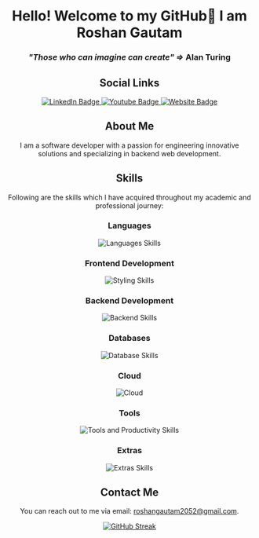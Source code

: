 
<h1 align="center">Hello! Welcome to my GitHub👋 I am Roshan Gautam</h1>
<h3 align="center"><em>"Those who can imagine can create" =></em> Alan Turing</h3>

<h2 align="center">Social Links</h2>

<p align="center">
<a href="https://www.linkedin.com/in/roshan-gautam">
  <img src="https://img.shields.io/badge/LinkedIn-blue?style=for-the-badge&logo=linkedin&logoColor=white" alt="LinkedIn Badge"/>
  </a>
  <a href="https://www.youtube.com/channel/UCztK1pZymxWJv1s3X1V-MMQ">
    <img src="https://img.shields.io/badge/YouTube-red?style=for-the-badge&logo=youtube&logoColor=white" alt="Youtube Badge"/>
    </a>
        <a href="https://roshangautam.uk/">
        <img src="https://img.shields.io/badge/Website-000000?style=for-the-badge&logo=About.me&logoColor=white" alt="Website Badge"/>
        </a>
</p>



<h2 align="center">About Me</h1>
<p align ="center">
I am a software developer with a passion for engineering innovative solutions and specializing in backend web development.
</p>
<h2 align="center">Skills</h1>
<p align="center">
  Following are the skills which I have acquired throughout my academic and professional journey:
</p>

<h3 align="center">Languages</h3>

<p align="center">
  <img src="https://skillicons.dev/icons?i=scala,java,python,js,c,cpp" alt="Languages Skills">
</p>
<h3 align="center">Frontend Development </h3>

<p align="center">
  <img src="https://skillicons.dev/icons?i=html,css,bootstrap" alt="Styling Skills">
</p>

<h3 align="center">Backend Development</h3>

<p align="center">
  <img src="https://skillicons.dev/icons?i=spring,nodejs" alt="Backend Skills">
</p>

<h3 align="center">Databases</h3>

<p align="center">
  <img src="https://skillicons.dev/icons?i=mysql,mongodb" alt="Database Skills">
</p>
<h3 align="center">Cloud</h3>

<p align="center">
  <img src="https://skillicons.dev/icons?i=azure,gcp" alt="Cloud">
</p>

<h3 align="center">Tools</h3>

<p align="center">
  <img src="https://skillicons.dev/icons?i=git,github,githubactions,gitlab,hibernate,maven,idea,atom,vscode,bash,docker,linux" alt="Tools and Productivity Skills">
</p>

<h3 align="center">Extras</h3>

<p align="center">
  <img src="https://skillicons.dev/icons?i=ps" alt="Extras Skills">
</p>

<h2 align="center">Contact Me</h2>

<p align="center">
  You can reach out to me via email: <a href="mailto:roshangautam1876@gmail.com">roshangautam2052@gmail.com</a>.
</p>
<p align ="center">
<a href="https://git.io/streak-stats"><img src="https://github-readme-streak-stats.herokuapp.com?user=Roshangautam2052" alt="GitHub Streak" /></a>
</p>
